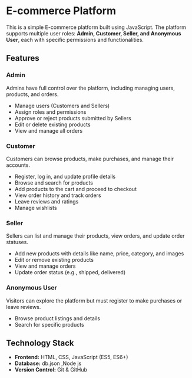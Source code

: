 # E-commerce Platform

This is a simple E-commerce platform built using JavaScript. The platform supports multiple user roles: **Admin, Customer, Seller, and Anonymous User**, each with specific permissions and functionalities.

## Features

### Admin  
Admins have full control over the platform, including managing users, products, and orders.  
- Manage users (Customers and Sellers)  
- Assign roles and permissions  
- Approve or reject products submitted by Sellers  
- Edit or delete existing products  
- View and manage all orders  

### Customer  
Customers can browse products, make purchases, and manage their accounts.  
- Register, log in, and update profile details  
- Browse and search for products  
- Add products to the cart and proceed to checkout  
- View order history and track orders  
- Leave reviews and ratings  
- Manage wishlists  

### Seller  
Sellers can list and manage their products, view orders, and update order statuses.  
- Add new products with details like name, price, category, and images  
- Edit or remove existing products  
- View and manage orders  
- Update order status (e.g., shipped, delivered)  

### Anonymous User  
Visitors can explore the platform but must register to make purchases or leave reviews.  
- Browse product listings and details  
- Search for specific products  

## Technology Stack  
- **Frontend:** HTML, CSS, JavaScript (ES5, ES6+)   
- **Database:** db.json ,Node js
- **Version Control:** Git & GitHub  

